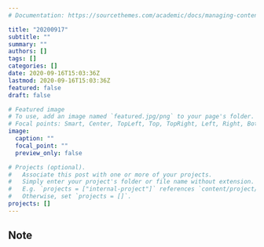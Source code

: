 ```yaml
---
# Documentation: https://sourcethemes.com/academic/docs/managing-content/

title: "20200917"
subtitle: ""
summary: ""
authors: []
tags: []
categories: []
date: 2020-09-16T15:03:36Z
lastmod: 2020-09-16T15:03:36Z
featured: false
draft: false

# Featured image
# To use, add an image named `featured.jpg/png` to your page's folder.
# Focal points: Smart, Center, TopLeft, Top, TopRight, Left, Right, BottomLeft, Bottom, BottomRight.
image:
  caption: ""
  focal_point: ""
  preview_only: false

# Projects (optional).
#   Associate this post with one or more of your projects.
#   Simply enter your project's folder or file name without extension.
#   E.g. `projects = ["internal-project"]` references `content/project/deep-learning/index.md`.
#   Otherwise, set `projects = []`.
projects: []
---
```


## Note

